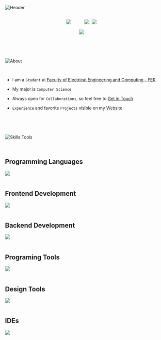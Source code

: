 <!--
**MarkoPvlkvc/MarkoPvlkvc** is a ✨ _special_ ✨ repository because its `README.md` (this file) appears on your GitHub profile.

Here are some ideas to get you started:

- 🔭 I’m currently working on ...
- 🌱 I’m currently learning ...
- 👯 I’m looking to collaborate on ...
- 🤔 I’m looking for help with ...
- 💬 Ask me about ...
- 📫 How to reach me: ...
- 😄 Pronouns: ...
- ⚡ Fun fact: ...
-->

![Header](https://github.com/user-attachments/assets/9e87c7e1-7aa4-4c28-a609-698a960a86ab)

<br>

<div align="center">
  <a href="mailto:pavlakovic.marko@gmail.com"><img src="https://img.shields.io/badge/pavlakovic.marko@gmail.com-555555?style=for-the-badge&logo=maildotru" /></a>&nbsp;&nbsp;&nbsp;&nbsp;&nbsp;&nbsp;&nbsp;&nbsp;&nbsp;&nbsp;
  <a href="https://markopavlakovic.com" target="_blank"><img src="https://img.shields.io/badge/website-3e5549?style=for-the-badge&logo=instatus&logoColor=white" /></a>&nbsp;
  <a href="https://linkedin.com/in/markopavlakovic" target="_blank"><img src="https://img.shields.io/badge/linkedin-0a66c2?style=for-the-badge&logo=linkedin&logoColor=ffffff" /></a>
  <p></p>
  <a href="https://github.com/MarkoPvlkvc" target="_blank"><img src="https://komarev.com/ghpvc/?username=MarkoPvlkvc&style=for-the-badge&color=87ab8f" /></a>
</div>

<br><br><br>

![About](https://github.com/user-attachments/assets/85350171-1396-431d-93ea-4e483c7ff50e)

<br>

- I am a `Student` at <a href="https://www.fer.unizg.hr/" target="_blank">Faculty of Electrical Engineering and Computing - FER</a>

- My major is `Computer Science`

- Always open for `Collaborations`, so feel free to <a href="mailto:pavlakovic.marko@gmail.com">Get in Touch</a>

- `Experience` and favorite `Projects` visible on my <a href="https://markopavlakovic.com" target="_blank">Website</a>

<br><br><br>

![Skills   Tools](https://github.com/user-attachments/assets/0b1eec29-a176-4a57-bb91-8761a9e70e61)

<br>

## Programming Languages

<div>
  <img src="https://skillicons.dev/icons?i=js,ts,py,java,cs&theme=dark&perline=9" />
</div>

<br>

## Frontend Development

<div>
  <img src="https://skillicons.dev/icons?i=html,css,react,vue,nextjs,nuxtjs,django,tailwind&theme=dark&perline=9" />
</div>

<br>

## Backend Development

<div>
  <img src="https://skillicons.dev/icons?i=firebase,mongodb,mysql,nginx,nodejs,postgres,sqlite,supabase&theme=dark&perline=9" />
</div>

<br>

## Programing Tools

<div>
  <img src="https://skillicons.dev/icons?i=docker,git,github,kubernetes,postman&theme=dark&perline=9" />
</div>

<br>

## Design Tools

<div>
  <img src="https://skillicons.dev/icons?i=figma,ai,ps&theme=dark&perline=9" />
</div>

<br>

## IDEs

<div>
  <img src="https://skillicons.dev/icons?i=vscode,neovim&theme=dark&perline=9" />
</div>
